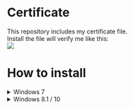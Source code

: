 # Certificate
This repository includes my certificate file.</br>Install the file will verify me like this:</br><img src="https://cdn.discordapp.com/attachments/632796815481241602/695449855237292042/unknown.png">
# How to install
<details><summary>Windows 7</summary>　1. Download latest certificate file from <a href="https://github.com/yuto0214w/certificate/releases/download/v1.0.0/yuto0214w.cer">here</a>.</br>　2. Right-click file, then click "Install Certificate"</br>　<img src="https://cdn.discordapp.com/attachments/490726829922189343/695896468099170364/unknown.png"></br>　(Sorry, I don't have English version of Windows.</br>　"証明書のインストール" can be replaced to "Install Certificate")</br></br>　3. Then click "Next".</br>　<img src="https://cdn.discordapp.com/attachments/490726829922189343/695898554715340830/unknown.png"></br>　("次へ" can be replaced to "Next")</br></br>　4. Then click "Place all certificates in the following store" and click "Browse..."</br>　<img src="https://cdn.discordapp.com/attachments/490726829922189343/695899708324839474/unknown.png"></br>　("Place all certificates..." = "証明書をすべて 次のストアに配置する"</br>　"Browse..." = "参照...")</br></br>　5. Then click "Trusted Root Certification Authorities" node, and click OK</br>　<img src="https://cdn.discordapp.com/attachments/490726829922189343/695901430568976414/unknown.png"></br>　("Trusted Root Cert..." = "信頼されたルート証明機関")</br></br>　6. Then click Next</br>　<img src="https://cdn.discordapp.com/attachments/490726829922189343/695906434633695273/unknown.png"></br></br>　7. Then click "Finish"</br>　<img src="https://cdn.discordapp.com/attachments/490726829922189343/695907094313959534/unknown.png"></br>　("Finish" = "完了")</br></br>　8. Complete!</details>
<details><summary>Windows 8.1 / 10</summary>　1. Download Certificate File from <a href="https://github.com/yuto0214w/certificate/releases/download/v1.0.0/yuto0214w.cer">here</a>.</details>
